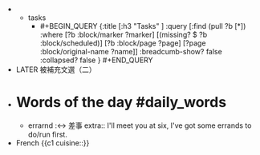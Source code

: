 -
	- tasks
		- #+BEGIN_QUERY
		  {:title [:h3 "Tasks" ]
		  :query [:find (pull ?b [*])
		  :where
		    [?b :block/marker ?marker]
		    [(missing? $ ?b :block/scheduled)]
		    [?b :block/page ?page]
		    [?page :block/original-name ?name]]
		  :breadcumb-show? false
		  :collapsed? false
		  }
		  #+END_QUERY
- LATER 被補充文選（二）
- # Words of the day #daily_words
	- errarnd :<-> 差事
	  extra:: I'll meet you at six, I've got some errands to do/run first.
- French {{c1 cuisine::}}